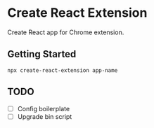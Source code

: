 # Create React Extension
Create React app for Chrome extension.

## Getting Started
```
npx create-react-extension app-name
```


## TODO
- [ ] Config boilerplate
- [ ] Upgrade bin script
